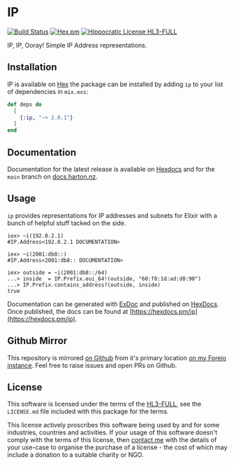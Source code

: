 # IP

[![Build Status](https://drone.harton.dev/api/badges/james/ip/status.svg)](https://drone.harton.dev/james/ip)
[![Hex.pm](https://img.shields.io/hexpm/v/ip.svg)](https://hex.pm/packages/ip)
[![Hippocratic License HL3-FULL](https://img.shields.io/static/v1?label=Hippocratic%20License&message=HL3-FULL&labelColor=5e2751&color=bc8c3d)](https://firstdonoharm.dev/version/3/0/full.html)

IP, IP, Ooray! Simple IP Address representations.

## Installation

IP is available on [Hex](https://hex.pm/packages/ip) the package can be
installed by adding `ip` to your list of dependencies in `mix.exs`:

```elixir
def deps do
  [
    {:ip, "~> 2.0.1"}
  ]
end
```

## Documentation

Documentation for the latest release is available on
[Hexdocs](https://hexdocs.pm/ip) and for the `main` branch on
[docs.harton.nz](https://docs.harton.nz/james/ip).

## Usage

`ip` provides representations for IP addresses and subnets for Elixir with a bunch of helpful stuff tacked on the side.

    iex> ~i(192.0.2.1)
    #IP.Address<192.0.2.1 DOCUMENTATION>

    iex> ~i(2001:db8::)
    #IP.Address<2001:db8:: DOCUMENTATION>

    iex> outside = ~i(2001:db8::/64)
    ...> inside  = IP.Prefix.eui_64!(outside, "60:f8:1d:ad:d8:90")
    ...> IP.Prefix.contains_address?(outside, inside)
    true

Documentation can be generated with [ExDoc](https://github.com/elixir-lang/ex_doc)
and published on [HexDocs](https://hexdocs.pm). Once published, the docs can
be found at [https://hexdocs.pm/ip](https://hexdocs.pm/ip).

## Github Mirror

This repository is mirrored [on Github](https://github.com/jimsynz/ip)
from it's primary location [on my Forejo instance](https://harton.dev/james/ip).
Feel free to raise issues and open PRs on Github.

## License

This software is licensed under the terms of the
[HL3-FULL](https://firstdonoharm.dev), see the `LICENSE.md` file included with
this package for the terms.

This license actively proscribes this software being used by and for some
industries, countries and activities. If your usage of this software doesn't
comply with the terms of this license, then [contact me](mailto:james@harton.nz)
with the details of your use-case to organise the purchase of a license - the
cost of which may include a donation to a suitable charity or NGO.
